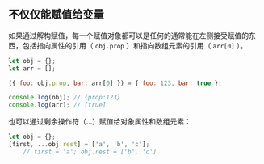 ## 不仅仅能赋值给变量

如果通过解构赋值，每一个赋值对象都可以是任何的通常能在左侧接受赋值的东西，包括指向属性的引用（ `obj.prop` ）和指向数组元素的引用（ `arr[0]` ）。

```js
let obj = {};
let arr = [];

({ foo: obj.prop, bar: arr[0] }) = { foo: 123, bar: true };

console.log(obj); // {prop:123}
console.log(arr); // [true]
```

也可以通过剩余操作符（...）赋值给对象属性和数组元素：

```js
let obj = {};
[first, ...obj.rest] = ['a', 'b', 'c'];
    // first = 'a'; obj.rest = ['b', 'c']
```